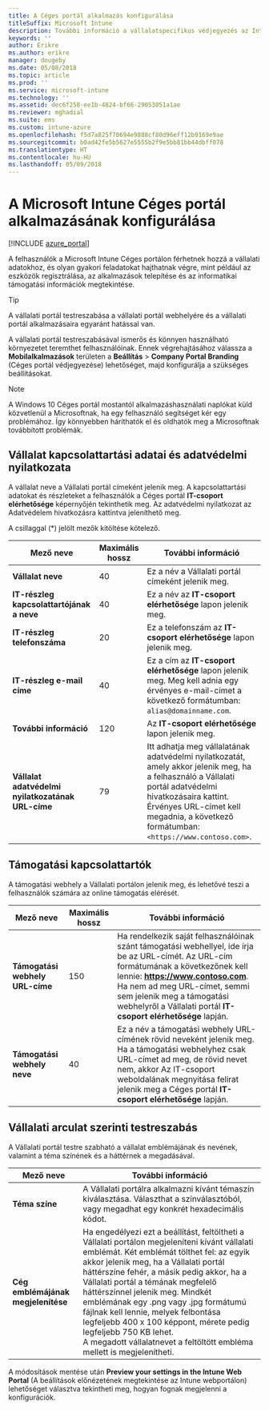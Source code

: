 ```yaml
---
title: A Céges portál alkalmazás konfigurálása
titleSuffix: Microsoft Intune
description: További információ a vállalatspecifikus védjegyezés az Intune Céges portál alkalmazásban való alkalmazásáról.
keywords: ''
author: Erikre
ms.author: erikre
manager: dougeby
ms.date: 05/08/2018
ms.topic: article
ms.prod: ''
ms.service: microsoft-intune
ms.technology: ''
ms.assetid: dec6f258-ee1b-4824-bf66-29053051a1ae
ms.reviewer: mghadial
ms.suite: ems
ms.custom: intune-azure
ms.openlocfilehash: f5d7a825f70694e9888cf80d96eff12b9169e9ae
ms.sourcegitcommit: b0ad42fe5b5627e5555b2f9e5bb81bb44dbff078
ms.translationtype: HT
ms.contentlocale: hu-HU
ms.lasthandoff: 05/09/2018
---
```

# <a name="how-to-configure-the-microsoft-intune-company-portal-app"></a>A Microsoft Intune Céges portál alkalmazásának konfigurálása

[!INCLUDE [azure_portal](./includes/azure_portal.md)]

A felhasználók a Microsoft Intune Céges portálon férhetnek hozzá a vállalati adatokhoz, és olyan gyakori feladatokat hajthatnak végre, mint például az eszközök regisztrálása, az alkalmazások telepítése és az informatikai támogatási információk megtekintése.        

> [!Tip]        
> A vállalati portál testreszabása a vállalati portál webhelyére és a vállalati portál alkalmazásaira egyaránt hatással van.       

A vállalati portál testreszabásával ismerős és könnyen használható környezetet teremthet felhasználóinak. Ennek végrehajtásához válassza a **Mobilalkalmazások** területen a **Beállítás** > **Company Portal Branding** (Céges portál védjegyezése) lehetőséget, majd konfigurálja a szükséges beállításokat.  

> [!Note]       
> A Windows 10 Céges portál mostantól alkalmazáshasználati naplókat küld közvetlenül a Microsoftnak, ha egy felhasználó segítséget kér egy problémához. Így könnyebben háríthatók el és oldhatók meg a Microsoftnak továbbított problémák.  

## <a name="company-contact-information-and-privacy-statement"></a>Vállalat kapcsolattartási adatai és adatvédelmi nyilatkozata        
A vállalat neve a Vállalati portál címeként jelenik meg. A kapcsolattartási adatokat és részleteket a felhasználók a Céges portál **IT-csoport elérhetősége** képernyőjén tekinthetik meg. Az adatvédelmi nyilatkozat az Adatvédelem hivatkozásra kattintva jeleníthető meg.

A csillaggal (*) jelölt mezők kitöltése kötelező.       


| Mező neve | Maximális hossz | További információ |
|---|---|---|
|**Vállalat neve**| 40 | Ez a név a Vállalati portál címeként jelenik meg. |
|**IT-részleg kapcsolattartójának a neve** | 40 | Ez a név az **IT-csoport elérhetősége** lapon jelenik meg. |
|**IT-részleg telefonszáma** | 20 | Ez a telefonszám az **IT-csoport elérhetősége** lapon jelenik meg. |
|**IT-részleg e-mail címe**| 40 | Ez a cím az **IT-csoport elérhetősége** lapon jelenik meg. Meg kell adnia egy érvényes e-mail-címet a következő formátumban: `alias@domainname.com`. |
| **További információ**|    120     | Az **IT-csoport elérhetősége** lapon jelenik meg. |
| **Vállalat adatvédelmi nyilatkozatának URL-címe** |     79     | Itt adhatja meg vállalatának adatvédelmi nyilatkozatát, amely akkor jelenik meg, ha a felhasználó a Vállalati portál adatvédelmi hivatkozásaira kattint. Érvényes URL-címet kell megadnia, a következő formátumban: `<https://www.contoso.com>`. |

## <a name="support-contacts"></a>Támogatási kapcsolattartók     
A támogatási webhely a Vállalati portálon jelenik meg, és lehetővé teszi a felhasználók számára az online támogatás elérését.        

|Mező neve|Maximális hossz|További információ|
|---|---|---|
|**Támogatási webhely URL-címe**|150|Ha rendelkezik saját felhasználóinak szánt támogatási webhellyel, ide írja be az URL-címét. Az URL-cím formátumának a következőnek kell lennie: **https://www.contoso.com**. Ha nem ad meg URL-címet, semmi sem jelenik meg a támogatási webhelyről a Vállalati portál **IT-csoport elérhetősége** lapján.|
|**Támogatási webhely neve**|40|Ez a név a támogatási webhely URL-címének rövid neveként jelenik meg. Ha a támogatási webhelyhez csak URL-címet ad meg, de rövid nevet nem, akkor Az IT-csoport weboldalának megnyitása felirat jelenik meg a Céges portál **IT-csoport elérhetősége** lapján.

## <a name="company-branding-customization"></a>Vállalati arculat szerinti testreszabás       
A Vállalati portál testre szabható a vállalat emblémájának és nevének, valamint a téma színének és a háttérnek a megadásával.     

|Mező neve|További információ|
|---|---|
|**Téma színe**|A Vállalati portálra alkalmazni kívánt témaszín kiválasztása. Választhat a színválasztóból, vagy megadhat egy konkrét hexadecimális kódot.|
|**Cég emblémájának megjelenítése**|Ha engedélyezi ezt a beállítást, feltöltheti a Vállalati portálon megjeleníteni kívánt vállalati emblémát. Két emblémát tölthet fel: az egyik akkor jelenik meg, ha a Vállalati portál háttérszíne fehér, a másik pedig akkor, ha a Vállalati portál a témának megfelelő háttérszínnel jelenik meg. Mindkét emblémának egy .png vagy .jpg formátumú fájlnak kell lennie, melyek felbontása legfeljebb 400 x 100 képpont, mérete pedig legfeljebb 750 KB lehet.<br>A megadott vállalatnevet a feltöltött embléma mellett is megjelenítheti.|

A módosítások mentése után **Preview your settings in the Intune Web Portal** (A beállítások előnézetének megtekintése az Intune webportálon) lehetőséget választva tekintheti meg, hogyan fognak megjelenni a konfigurációk.
